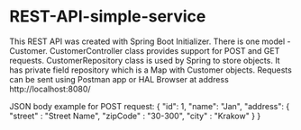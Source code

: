 # REST-API-simple-service
This REST API was created with Spring Boot Initializer. There is one model - Customer. CustomerController class 
provides support for POST and GET requests. CustomerRepository class is used by Spring to store objects. It has private
field repository which is a Map with Customer objects.
Requests can be sent using Postman app or HAL Browser at address http://localhost:8080/

JSON body example for POST request:
{
	"id": 1,
	"name": "Jan",
	"address": {
			"street" : "Street Name", 
			"zipCode" : "30-300",
			"city" : "Krakow"
		}
}
